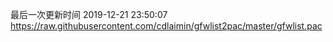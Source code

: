 最后一次更新时间 2019-12-21 23:50:07
https://raw.githubusercontent.com/cdlaimin/gfwlist2pac/master/gfwlist.pac

